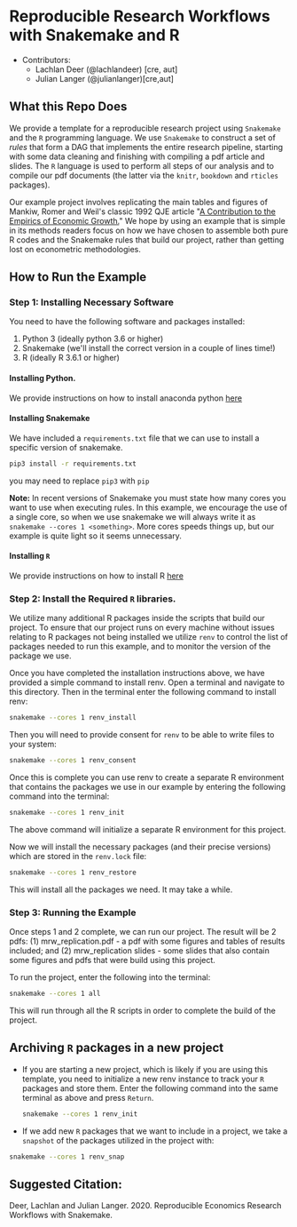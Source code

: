# Reproducible Research Workflows with Snakemake and R

* Contributors:
    - Lachlan Deer (@lachlandeer) [cre, aut]
    - Julian Langer (@julianlanger)[cre,aut]

## What this Repo Does

We provide a template for a reproducible research project using `Snakemake` and the `R` programming language.
We use `Snakemake` to construct a set of *rules* that form a DAG that implements the entire research pipeline, starting with some data cleaning and finishing with compiling a pdf article and slides.
The `R` language is used to perform all steps of our analysis and to compile our pdf documents (the latter via the `knitr`, `bookdown` and `rticles` packages).

Our example project involves replicating the main tables and figures of Mankiw, Romer and Weil's classic 1992 QJE article "[A Contribution to the Empirics of Economic Growth.](https://eml.berkeley.edu/~dromer/papers/MRW_QJE1992.pdf)"
We hope by using an example that is simple in its methods readers focus on how we have chosen to assemble both pure R codes and the Snakemake rules that build our project, rather than getting lost on econometric methodologies.

## How to Run the Example

### Step 1: Installing Necessary Software
You need to have the following software and packages installed:

1. Python 3 (ideally python 3.6 or higher)
2. Snakemake (we'll install the correct version in a couple of lines time!)
3. R (ideally R 3.6.1 or higher)

#### Installing Python.

We provide instructions on how to install anaconda python [here](https://pp4rs.github.io/2020-uzh-installation-guide/python/)

#### Installing Snakemake

We have included a `requirements.txt` file that we can use to install a specific version of snakemake.

``` bash
pip3 install -r requirements.txt
```

you may need to replace `pip3` with `pip`

**Note:** In recent versions of Snakemake you must state how many cores you want to use when executing rules. 
In this example, we encourage the use of a single core, so when we use snakemake we will always write it as `snakemake --cores 1 <something>`.
More cores speeds things up, but our example is quite light so it seems unnecessary.

#### Installing `R`

We provide instructions on how to install R [here](https://pp4rs.github.io/2020-uzh-installation-guide/r)

### Step 2: Install the Required `R` libraries.

We utilize many additional R packages inside the scripts that build our project.
To ensure that our project runs on every machine without issues relating to R packages not being installed we utilize `renv` to control the list of packages needed to run this example, and to monitor the version of the package we use.

Once you have completed the installation instructions above, we have provided a simple command to install renv.
Open a terminal and navigate to this directory.
Then in the terminal enter the following command to install renv:

``` bash
snakemake --cores 1 renv_install
```

Then you will need to provide consent for `renv` to be able to write files to your system:

``` bash
snakemake --cores 1 renv_consent
```

Once this is complete you can use renv to create a separate R environment that contains the packages we use in our example by entering the following command into the terminal:

``` bash
snakemake --cores 1 renv_init
```

The above command will initialize a separate R environment for this project.

Now we will install the necessary packages (and their precise versions) which are stored in the `renv.lock` file:

``` bash
snakemake --cores 1 renv_restore
```

This will install all the packages we need. It may take a while.

### Step 3: Running the Example

Once steps 1 and 2 complete, we can run our project.
The result will be 2 pdfs: (1) mrw_replication.pdf - a pdf with some figures and tables of results included; and
(2) mrw_replication slides - some slides that also contain some figures and pdfs that were build using this project.

To run the project, enter the following into the terminal:

``` bash
snakemake --cores 1 all
```

This will run through all the R scripts in order to complete the build of the project.

## Archiving `R` packages in a new project

* If you are starting a new project, which is likely if you are using
   this template, you need to initialize a new renv instance to
   track your `R` packages and store them.
   Enter the following command into the same terminal as above
   and press `Return`.

   ``` bash
   snakemake --cores 1 renv_init
   ```

* If we add new `R` packages that we want to include in a project, we take a `snapshot` of the packages utilized in the project with:

```bash
snakemake --cores 1 renv_snap
```

## Suggested Citation:

Deer, Lachlan and Julian Langer. 2020. Reproducible Economics Research Workflows with Snakemake.
